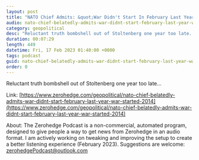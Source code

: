 ```yaml
---
layout: post
title: "NATO Chief Admits: &quot;War Didn't Start In February Last Year, The War Started In 2014&quot;"
audio: nato-chief-belatedly-admits-war-didnt-start-february-last-year-war-started-2014-0
category: geopolitical
desc: "Reluctant truth bombshell out of Stoltenberg one year too late..."
duration: 00:07:29
length: 449
datetime: Fri, 17 Feb 2023 01:40:00 +0000
tags: podcast
guid: nato-chief-belatedly-admits-war-didnt-start-february-last-year-war-started-2014-0
order: 0
---
```

Reluctant truth bombshell out of Stoltenberg one year too late...

Link: [https://www.zerohedge.com/geopolitical/nato-chief-belatedly-admits-war-didnt-start-february-last-year-war-started-2014](https://www.zerohedge.com/geopolitical/nato-chief-belatedly-admits-war-didnt-start-february-last-year-war-started-2014)

About: The Zerohedge Podcast is a non-commercial, automated program, designed to give people a way to get news from Zerohedge in an audio format.  I am actively working on tweaking and improving the setup to create a better listening experience (February 2023).  Suggestions are welcome: [zerohedgePodcast@outlook.com](mailto:zerohedgePodcast@outlook.com)
